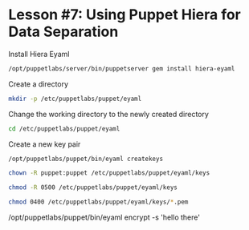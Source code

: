 # Lesson #7: Using Puppet Hiera for Data Separation

Install Hiera Eyaml

```bash
/opt/puppetlabs/server/bin/puppetserver gem install hiera-eyaml
```

Create a directory

```bash
mkdir -p /etc/puppetlabs/puppet/eyaml
```

Change the working directory to the newly created directory

```bash
cd /etc/puppetlabs/puppet/eyaml
```

Create a new key pair

```bash
/opt/puppetlabs/puppet/bin/eyaml createkeys
```

```bash
chown -R puppet:puppet /etc/puppetlabs/puppet/eyaml/keys
```

```bash
chmod -R 0500 /etc/puppetlabs/puppet/eyaml/keys
```

```bash
chmod 0400 /etc/puppetlabs/puppet/eyaml/keys/*.pem
```


/opt/puppetlabs/puppet/bin/eyaml encrypt -s 'hello there'
